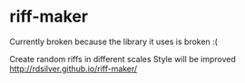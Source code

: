 # riff-maker
Currently broken because the library it uses is broken :(

Create random riffs in different scales
Style will be improved
http://rdsilver.github.io/riff-maker/
